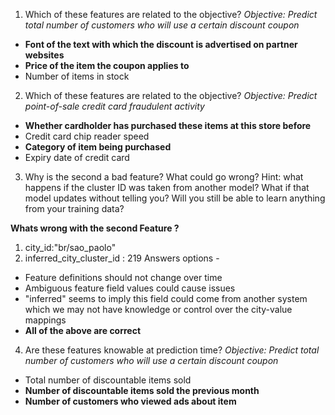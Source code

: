 1. Which of these features are related to the objective?
_Objective: Predict total number of customers who will use a certain discount coupon_

* __Font of the text with which the discount is advertised on partner websites__
* __Price of the item the coupon applies to__
* Number of items in stock


2. Which of these features are related to the objective?
_Objective: Predict point-of-sale credit card fraudulent activity_

* __Whether cardholder has purchased these items at this store before__
* Credit card chip reader speed
* __Category of item being purchased__
* Expiry date of credit card


3. Why is the second a bad feature? What could go wrong? Hint: what happens if the cluster ID was taken from another model? What if that model updates without telling you? Will you still be able to learn anything from your training data?

__Whats wrong with the second Feature ?__
1. city_id:"br/sao_paolo"
2. inferred\_city\_cluster\_id : 219
Answers options -
* Feature definitions should not change over time
* Ambiguous feature field values could cause issues
* "inferred" seems to imply this field could come from another system which we may not have knowledge or control over the city-value mappings
* __All of the above are correct__


4. Are these features knowable at prediction time?
_Objective: Predict total number of customers who will use a certain discount coupon_
* Total number of discountable items sold
* __Number of discountable items sold the previous month__
* __Number of customers who viewed ads about item__
